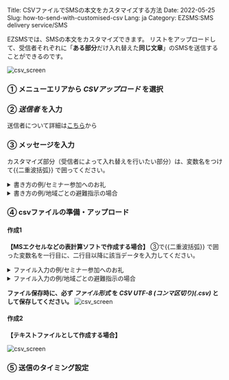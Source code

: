 Title: CSVファイルでSMSの本文をカスタマイズする方法
Date: 2022-05-25
Slug: how-to-send-with-customised-csv
Lang: ja
Category: EZSMS:SMS delivery service/SMS

EZSMSでは、SMSの本文をカスタマイズできます。
リストをアップロードして、受信者それぞれに「**ある部分**だけ入れ替えた**同じ文章**」のSMSを送信することができるのです。

![csv_screen](/images/csv_screen01.png)

### ① メニューエリアから _CSVアップロード_ を選択
### ② _送信者_ を入力 
送信者について詳細は[こちら](https://help.xoxzo.com/ja/ezsms-sms-delivery-service/articles/what-does-sender-id-do/)から
### ③ メッセージを入力　
カスタマイズ部分（受信者によって入れ替えを行いたい部分）は、変数名をつけて{{二重波括弧}} で囲ってください。
<details><summary>書き方の例/セミナー参加へのお礼</summary>
  変数名 name に受信者の名前
  変数名　seminar にセミナータイトルを入れて送信したい場合
  ```
{{name}}様　  先日は{{seminar}}へご参加いただきありがとうございました。
  ```
</details>

<details><summary>書き方の例/地域ごとの避難指示の場合</summary>
  変数名 local に地域の名前
  変数名　shelter に避難所の名称を入れて送信したい場合
  ```
警戒レベル４発令
  {{local}}地区の方は{{shelter}}へ避難してください
  ```
</details>

### ④ csvファイルの準備・アップロード
#### 作成1
**【MSエクセルなどの表計算ソフトで作成する場合】**
③で{{二重波括弧}} で囲った変数名を一行目に、二行目以降に該当データを入力してください。
<details>
  <summary>ファイル入力の例/セミナー参加へのお礼</summary>
  ![csv_screen](/images/csv_screen02.png)
 </details>
 
 <details>
  <summary>ファイル入力の例/地域ごとの避難指示の場合</summary>
  ![csv_screen](/images/csv_screen03.png)
 </details>
 
**ファイル保存時に、必ず _ファイル形式_ を _CSV UTF-8 (コンマ区切り)(.csv)_ として保存してください。**
  ![csv_screen](/images/csv_screen04.png)
 
#### 作成2
**【テキストファイルとして作成する場合】**

  ![csv_screen](/images/csv_screen04.png)
 
### ⑤ 送信のタイミング設定

